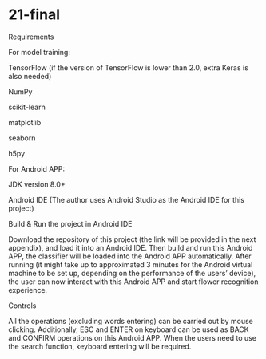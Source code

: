 # 21-final

Requirements

For model training:

TensorFlow (if the version of TensorFlow is lower than 2.0, extra Keras is also needed)

NumPy

scikit-learn

matplotlib

seaborn

h5py

For Android APP:

JDK version 8.0+

Android IDE (The author uses Android Studio as the Android IDE for this project)



Build & Run the project in Android IDE

Download the repository of this project (the link will be provided in the next appendix), and load it into an Android IDE. Then build and run this Android APP, the classifier will be loaded into the Android APP automatically. After running (it might take up to approximated 3 minutes for the Android virtual machine to be set up, depending on the performance of the users’ device), the user can now interact with this Android APP and start flower recognition experience.



Controls

All the operations (excluding words entering) can be carried out by mouse clicking. Additionally, ESC and ENTER on keyboard can be used as BACK and CONFIRM operations on this Android APP. When the users need to use the search function, keyboard entering will be required.

